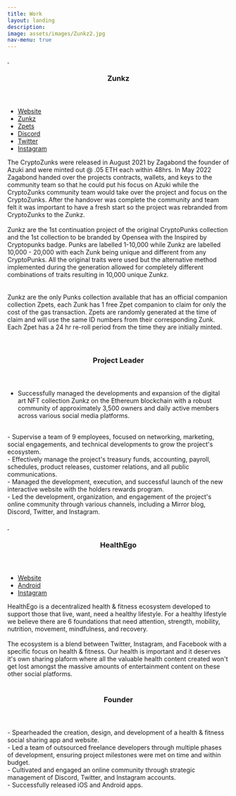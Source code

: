 ```yaml
---
title: Work
layout: landing
description:
image: assets/images/Zunkz2.jpg
nav-menu: true
---
```


<!-- Main -->
<div id="main">

<!-- One -->
<!--<section id="one">
	<div class="inner">
		<header class="major">
			<h2>Work</h2>
		</header>
		<p>What I do for work.</p>
	</div>
</section> -->

<!-- Two -->
<section id="two" class="spotlights">
	<section>
		<a href="generic.html" class="image">
			<img src="{% link assets/images/Zunkz1.jpg %}" alt="" data-position="center center" />
			<img src="{% link assets/images/ZunkzSubway.png %}" alt="" data-position="center center" />
		</a>
		<div class="content">
			<div class="inner">
				<header class="major">
					<h3>Zunkz</h3>
				</header>
				<ul class="actions">
					<li><a href="https://zunkz.com/" class="button">Website</a></li>
					<li><a href="https://opensea.io/collection/zunkz" class="button">Zunkz</a></li>
					<li><a href="https://opensea.io/collection/zunkpets" class="button">Zpets</a></li>
					<li><a href="https://opensea.io/collection/zunkz" class="button">Discord</a></li>
					<li><a href="https://www.twitter.com/zunkznfts" class="button">Twitter</a></li>
					<li><a href="https://www.instagram.com/zunkznfts" class="button">Instagram</a></li>
				</ul>
				
The CryptoZunks were released in August 2021 by Zagabond the founder of Azuki and were minted out @ .05 ETH each within 48hrs. In May 2022 Zagabond handed over the projects contracts, wallets, and keys to the community team so that he could put his focus on Azuki while the CryptoZunks community team would take over the project and focus on the CryptoZunks. After the handover was complete the community and team felt it was important to have a fresh start so the project was rebranded from CryptoZunks to the Zunkz. 
<br>
<br>
Zunkz are the 1st continuation project of the original CryptoPunks collection and the 1st collection to be branded by Opensea with the Inspired by Cryptopunks badge. Punks are labelled 1-10,000 while Zunkz are labelled 10,000 - 20,000 with each Zunk being unique and different from any CryptoPunks. All the original traits were used but the alternative method implemented during the generation allowed for completely different combinations of traits resulting in 10,000 unique Zunkz.  
<br>
<br>
Zunkz are the only Punks collection available that has an official companion collection Zpets, each Zunk has 1 free Zpet companion to claim for only the cost of the gas transaction. Zpets are randomly generated at the time of claim and will use the same ID numbers from their corresponding Zunk. Each Zpet has a 24 hr re-roll period from the time they are initially minted.
<br>
<br>				
	<header class="major">
		<h3>Project Leader</h3>
	</header>
- Successfully managed the developments and expansion of the digital art NFT collection Zunkz on the Ethereum blockchain with a robust community of approximately 3,500 owners and daily active members across various social media platforms.
<br>
- Supervise a team of 9 employees, focused on networking, marketing, social engagements, and technical developments to grow the project's ecosystem.
<br>
- Effectively manage the project's treasury funds, accounting, payroll, schedules, product releases, customer relations, and all public communications.
<br>
- Managed the development, execution, and successful launch of the new interactive website with the holders rewards program.
<br>
- Led the development, organization, and engagement of the project's online community through various channels, including a Mirror blog, Discord, Twitter, and Instagram.
<br>
<br>
			</div>
		</div>
	</section>
 	<section>
		<a href="generic.html" class="image">
			<img src="{% link assets/images/HealthEgo1.png %}" alt="" data-position="center center" />
			<img src="{% link assets/images/HealthEgo2.png %}" alt="" data-position="center center" />
		</a>
		<div class="content">
			<div class="inner">
				<header class="major">
					<h3>HealthEgo</h3>
				</header>
				<ul class="actions">
					<li><a href="https://healthego.co/" class="button">Website</a></li>
					<li><a href="https://play.google.com/store/apps/details?id=co.healthego.android&pli=1" class="button">Android</a></li>
					<li><a href="https://www.instagram.com/healthego_co/" class="button">Instagram</a></li>
				</ul>				
HealthEgo is a decentralized health & fitness ecosystem developed to support those that live, want, need a healthy lifestyle.  For a healthy lifestyle we believe there are 6 foundations that need attention, strength, mobility, nutrition, movement, mindfulness, and recovery.  
<br>
<br>
The ecosystem is a blend between Twitter, Instagram, and Facebook with a specific focus on health & fitness.  Our health is important and it deserves it's own sharing plaform where all the valuable health content created won't get lost amongst the massive amounts of entertainment content on these other social platforms.
<br>
<br>				
	<header class="major">
		<h3>Founder</h3>
	</header>
- Spearheaded the creation, design, and development of a health & fitness social sharing app and website.
<br>
- Led a team of outsourced freelance developers through multiple phases of development, ensuring project milestones were met on time and within budget.
<br>
- Cultivated and engaged an online community through strategic management of Discord, Twitter, and Instagram accounts.
<br>
- Successfully released iOS and Android apps.
<br>
<br>
			</div>
		</div>
	</section>
 </section>
	<!--<section>
		<a href="generic.html" class="image">
			<img src="{% link assets/images/BlockHead11.png %}" alt="" data-position="top center" />
		</a>
		<div class="content">
			<div class="inner">
				<header class="major">
					<h3>Blockhead #tweekers</h3>
				</header>
				<p>Blockhead #tweekers are an Ethereum NFT project that consists of 52 digitally drawn unique 1/1 PFPs.</p>
				<ul class="actions">
					<li><a href="https://opensea.io/collection/blockheadtweekers" class="button">Learn more</a></li>
				</ul>
			</div>
		</div>
	</section>
	<section>
		<a href="generic.html" class="image">
			<img src="{% link assets/images/MFersOC142.png %}" alt="" data-position="25% 25%" />
		</a>
		<div class="content">
			<div class="inner">
				<header class="major">
					<h3>mfersOC</h3>
				</header>
				<p>mfersOC are an Ethereum on-chain NFT project that consists of 7,777 unique randomly generated mfers.</p>
				<ul class="actions">
					<li><a href="https://opensea.io/collection/mfers-oc" class="button">Learn more</a></li>
				</ul>
			</div>
		</div>
	</section>
</section>

<!-- Three
<section id="three">
	<div class="inner">
		<header class="major">
			<h2>Massa libero</h2>
		</header>
		<p>Nullam et orci eu lorem consequat tincidunt vivamus et sagittis libero. Mauris aliquet magna magna sed nunc rhoncus pharetra. Pellentesque condimentum sem. In efficitur ligula tate urna. Maecenas laoreet massa vel lacinia pellentesque lorem ipsum dolor. Nullam et orci eu lorem consequat tincidunt. Vivamus et sagittis libero. Mauris aliquet magna magna sed nunc rhoncus amet pharetra et feugiat tempus.</p>
		<ul class="actions">
			<li><a href="generic.html" class="button next">Get Started</a></li>
		</ul>
	</div>
</section> 

</div> -->
